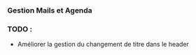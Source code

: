 ### Gestion Mails et Agenda

### TODO :

- Améliorer la gestion du changement de titre dans le header
